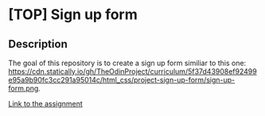 # [TOP] Sign up form

## Description 
  
The goal of this repository is to create a sign up form similiar to this one:
https://cdn.statically.io/gh/TheOdinProject/curriculum/5f37d43908ef92499e95a9b90fc3cc291a95014c/html_css/project-sign-up-form/sign-up-form.png.

[Link to the assignment](https://www.theodinproject.com/paths/full-stack-javascript/courses/intermediate-html-and-css)